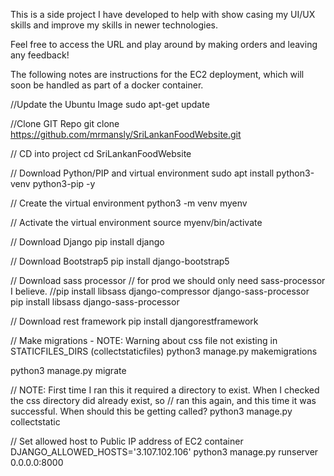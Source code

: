 This is a side project I have developed to help with show casing my UI/UX skills and improve my skills in newer technologies.

Feel free to access the URL and play around by making orders and leaving any feedback!

The following notes are instructions for the EC2 deployment, which will soon be handled as part of a docker container.

//Update the Ubuntu Image
sudo apt-get update

//Clone GIT Repo
git clone https://github.com/mrmansly/SriLankanFoodWebsite.git

// CD into project
cd SriLankanFoodWebsite

// Download Python/PIP and virtual environment
sudo apt install python3-venv python3-pip -y

// Create the virtual environment
python3 -m venv myenv

// Activate the virtual environment
source myenv/bin/activate

// Download Django
pip install django

// Download Bootstrap5
pip install django-bootstrap5

// Download sass processor
// for prod we should only need sass-processor I believe.
//pip install libsass django-compressor django-sass-processor  
pip install libsass django-sass-processor

// Download rest framework
pip install djangorestframework

// Make migrations - NOTE: Warning about css file not existing in STATICFILES_DIRS  (collectstaticfiles)
python3 manage.py makemigrations

python3 manage.py migrate

// NOTE: First time I ran this it required a directory to exist. When I checked the css directory did already exist, so
// ran this again, and this time it was successful. When should this be getting called?
python3 manage.py collectstatic

// Set allowed host to Public IP address of EC2 container
DJANGO_ALLOWED_HOSTS='3.107.102.106' python3 manage.py runserver 0.0.0.0:8000


